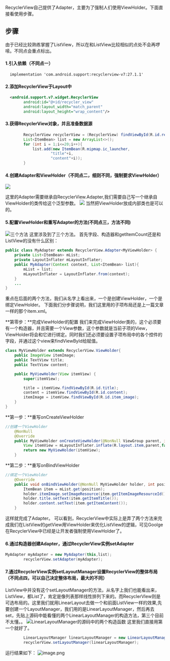RecyclerView自己提供了Adapter，主要为了强制人们使用ViewHolder。下面直接看使用步骤。
## 步骤
由于已经比较熟练掌握了ListView，所以在和ListView比较相似的点处不会再啰嗦。不同点会重点标出。
#### 1.引入依赖（不同点一）
```
  implementation 'com.android.support:recyclerview-v7:27.1.1'
```
#### 2.添加RecyclerView于Layout中
```Xml
  <android.support.v7.widget.RecyclerView
        android:id="@+id/recycler_view"
        android:layout_width="match_parent"
        android:layout_height="wrap_content"/>
```
#### 3.获得RecyclerView对象，并且准备数据源
```Java
        RecyclerView recyclerView = (RecyclerView) findViewById(R.id.recycler_view);
        List<ItemBean> list = new ArrayList<>();
        for (int i = 1;i<=20;i++){
            list.add(new ItemBean(R.mipmap.ic_launcher,
                    "title"+i,
                    "content"+i));
        }
```
#### 4.创建Adapter和ViewHolder（不同点二，细则不同，强制要求ViewHolder）
![](https://upload-images.jianshu.io/upload_images/13852523-cb3e86bd9160befa.png?imageMogr2/auto-orient/strip%7CimageView2/2/w/1240)

这里的Adapter需要继承自RecyclerView.Adapter<ViewHolder>,我们需要自己写一个继承自ViewHolder的类传给这个泛型参数。
![](https://upload-images.jianshu.io/upload_images/13852523-52767d4ab27d26a7.png?imageMogr2/auto-orient/strip%7CimageView2/2/w/1240)
当然把ViewHolder放成内部类也是可以的。
#### 5.配置ViewHolder和重写Adapter的方法(不同点三，方法不同)
![三个方法](https://upload-images.jianshu.io/upload_images/13852523-61836ba11e6a21f2.png?imageMogr2/auto-orient/strip%7CimageView2/2/w/1240)
这里涉及到了三个方法。
首先字段、构造器和getItemCount还是和ListView的没有什么区别：
```Java
public class MyAdapter extends RecyclerView.Adapter<MyViewHolder> {
    private List<ItemBean> mList;
    private LayoutInflater mLayoutInflater;
    public MyAdapter(Context context, List<ItemBean> list){
        mList = list;
        mLayoutInflater = LayoutInflater.from(context);
    }
    ...
}
```
重点在后面的两个方法，我们从名字上看出来，一个是创建ViewHolder，一个是绑定ViewHolder。
下面我们分步骤说明，我们这里用的子项布局还是上一篇文章一样的那个item.xml。

**第零步：**完成ViewHolder的配置
我们来完成ViewHolder类的，这个必须要有一个构造器，并且需要一个View参数，这个参数就是当前子项的View，ViewHolder将会和它进行绑定。同时我们还必须要设置子项布局中的各个控件的字段，并通过这个view来findViewById给赋值。
```Java
class MyViewHolder extends RecyclerView.ViewHolder{
    public ImageView itemImage;
    public TextView title;
    public TextView content;

    public MyViewHolder(View itemView) {
        super(itemView);

        title = itemView.findViewById(R.id.title);
        content = itemView.findViewById(R.id.content);
        itemImage = itemView.findViewById(R.id.item_image);
    }
}
```
**第一步：**重写onCreateViewHolder
```Java
//创建一个ViewHolder
    @NonNull
    @Override
    public MyViewHolder onCreateViewHolder(@NonNull ViewGroup parent, int viewType) {
        View itemView = mLayoutInflater.inflate(R.layout.item,parent,false);
        return new MyViewHolder(itemView);
    }
```

**第二步：**重写onBindViewHolder
```Java
//绑定一个ViewHolder
    @Override
    public void onBindViewHolder(@NonNull MyViewHolder holder, int position) {
        ItemBean item = mList.get(position);
        holder.itemImage.setImageResource(item.getItemImageResourceId());
        holder.title.setText(item.getItemTitle());
        holder.content.setText(item.getItemContent());
    }
````
这样就完成了Adapter。
可以看到，RecyclerView中实际上是弄了两个方法来完成我们在ListView的getView用ViewHolder来优化ListView的逻辑，可见Goolge在RecyclerView中已经是让开发者强制使用ViewHolder了。
#### 6.通过构造器创建Adapter，通过RecyclerView实例setAdapter
```Java
MyAdapter myAdapter = new MyAdapter(this,list);
        recyclerView.setAdapter(myAdapter);
```
#### 7.通过RecyclerView实例setLayoutManager设置RecyclerView的整体布局（不同点四，可以自己决定整体布局，最大的不同）
ListView中并没有这个setLayoutManager的方法，从名字上我们也能看出来，ListView，都List了，肯定是像列表那样线性排列下来的。而RecyclerVIew则是可选布局的。这里我们就用LinearLayout去做一个和前面ListView一样的效果,先要创建一个LayoutManager，我们用的是LinearLayoutManager，然后再去set，先贴上源码中能看懂的两个LinearLayoutManager的构造方法，第三个目前不太懂。。
![LinearLayoutManager的源码中的两个构造函数](https://upload-images.jianshu.io/upload_images/13852523-a65acc7ddfc2f300.png?imageMogr2/auto-orient/strip%7CimageView2/2/w/1240)
这里我们直接用第一个就好了。
```Java
        LinearLayoutManager linearLayoutManager = new LinearLayoutManager(this);
        recyclerView.setLayoutManager(linearLayoutManager);
```
运行结果如下：
![image.png](https://upload-images.jianshu.io/upload_images/13852523-9c76a2c7b78a1ef8.png?imageMogr2/auto-orient/strip%7CimageView2/2/w/1240)
